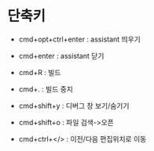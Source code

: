 # 단축키
- cmd+opt+ctrl+enter : assistant 띄우기
- cmd+enter : assistant 닫기

- cmd+R : 빌드
- cmd+. : 빌드 중지
- cmd+shift+y : 디버그 창 보기/숨기기
- cmd+shift+o : 파일 검색->오픈
- cmd+ctrl+</> : 이전/다음 편집위치로 이동

